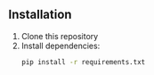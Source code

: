 ## Installation

1. Clone this repository
2. Install dependencies:
   ```bash
   pip install -r requirements.txt